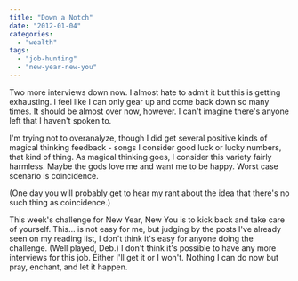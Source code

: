 ```yaml
---
title: "Down a Notch"
date: "2012-01-04"
categories: 
  - "wealth"
tags: 
  - "job-hunting"
  - "new-year-new-you"
---
```


Two more interviews down now. I almost hate to admit it but this is getting exhausting. I feel like I can only gear up and come back down so many times. It should be almost over now, however. I can't imagine there's anyone left that I haven't spoken to.

I'm trying not to overanalyze, though I did get several positive kinds of magical thinking feedback - songs I consider good luck or lucky numbers, that kind of thing. As magical thinking goes, I consider this variety fairly harmless. Maybe the gods love me and want me to be happy. Worst case scenario is coincidence.

(One day you will probably get to hear my rant about the idea that there's no such thing as coincidence.)

This week's challenge for New Year, New You is to kick back and take care of yourself. This... is not easy for me, but judging by the posts I've already seen on my reading list, I don't think it's easy for anyone doing the challenge. (Well played, Deb.) I don't think it's possible to have any more interviews for this job. Either I'll get it or I won't. Nothing I can do now but pray, enchant, and let it happen.
